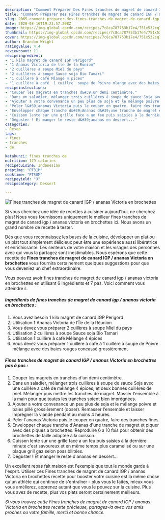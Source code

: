 ```yaml
---
description: "Comment Préparer Des Fines tranches de magret de canard IGP / ananas Victoria en brochettes"
title: "Comment Préparer Des Fines tranches de magret de canard IGP / ananas Victoria en brochettes"
slug: 2065-comment-preparer-des-fines-tranches-de-magret-de-canard-igp-ananas-victoria-en-brochettes
date: 2020-08-16T19:23:57.208Z
image: https://img-global.cpcdn.com/recipes/7c8ca787753b17e4/751x532cq70/fines-tranches-de-magret-de-canard-igp-ananas-victoria-en-brochettes-photo-principale-de-la-recette.jpg
thumbnail: https://img-global.cpcdn.com/recipes/7c8ca787753b17e4/751x532cq70/fines-tranches-de-magret-de-canard-igp-ananas-victoria-en-brochettes-photo-principale-de-la-recette.jpg
cover: https://img-global.cpcdn.com/recipes/7c8ca787753b17e4/751x532cq70/fines-tranches-de-magret-de-canard-igp-ananas-victoria-en-brochettes-photo-principale-de-la-recette.jpg
author: Brandon Wright
ratingvalue: 4.4
reviewcount: 11
recipeingredient:
- "1 kilo magret de canard IGP Perigord"
- "1 Ananas Victoria de lle de la Runion"
- "2 cuillères à soupe Miel du pays"
- "2 cuillères à soupe Sauce soja Bio Tamari"
- "1 cuillère à café Mlange 4 pices"
- "1 cuillère à café  1 cuillre  soupe de Poivre mlange avec des baies rouges concass grossirement"
recipeinstructions:
- "Couper les magrets en tranches d&#39;un demi centimètre."
- "Dans un saladier, mélanger trois cuillères à soupe de sauce Soja avec une cuillère a café de mélange 4 épices, et deux bonnes cuillères de miel. Mélanger puis mettre les tranches de magret. Masser l&#39;ensemble à la main pour que toutes les tranches soient bien imprégnées."
- "Ajouter a votre convenance un peu plus de soja et le mélange poivre et baies pillé grossièrement (doser). Remasser l&#39;ensemble et laisser imprégner la viande pendant au moins 4 heures."
- "Peler l&#39;ananas Victoria puis le couper en quatre, faire des tranches fines."
- "Envelopper chaque tranche d&#39;Ananas d&#39;une tranche de magret et piquer avec des piques a brochettes. Reproduire 6 a 10 fois pour obtenir des brochettes de taille adaptée à la cuisson."
- "Cuisson lente sur une grille face a un feu puis saisies à la dernière minute c&#39;est savoureux et en même temps plus caramelisé ou sur une plaque grill gaz selon possibilitées."
- "Déguster ! Et manger le reste d&#39;ananas en dessert..."
categories:
- Resep
tags:
- fines
- tranches
- de

katakunci: fines tranches de 
nutrition: 179 calories
recipecuisine: Indonesian
preptime: "PT31M"
cooktime: "PT50M"
recipeyield: "3"
recipecategory: Dessert

---
```



![Fines tranches de magret de canard IGP / ananas Victoria en brochettes](https://img-global.cpcdn.com/recipes/7c8ca787753b17e4/751x532cq70/fines-tranches-de-magret-de-canard-igp-ananas-victoria-en-brochettes-photo-principale-de-la-recette.jpg)

Si vous cherchez une idée de recettes à cuisiner aujourd'hui, ne cherchez plus! Nous vous fournissons uniquement le meilleur fines tranches de magret de canard igp / ananas victoria en brochettes ici. Nous avons un grand nombre de recette à tester.

Dès que vous reconnaissez les bases de la cuisine, développer un plat ou un plat tout simplement délicieux peut être une expérience aussi libératrice et enrichissante. Les senteurs de votre maison et les visages des personnes avec qui vous la partagez sont inestimables. Nous espérons que cette recette de <strong> Fines tranches de magret de canard IGP / ananas Victoria en brochettes </strong> vous fournira certainement quelques suggestions pour que vous deveniez un chef extraordinaire.

<!--inarticleads1-->

Vous pouvez avoir fines tranches de magret de canard igp / ananas victoria en brochettes en utilisant 6 Ingrédients et 7 pas. Voici comment vous atteindre il.

##### Ingrédients de fines tranches de magret de canard igp / ananas victoria en brochettes :

1. Vous avez besoin 1 kilo magret de canard IGP Perigord
1. Utilisation 1 Ananas Victoria de l&#39;Île de la Réunion
1. Vous devez vous préparer 2 cuillères à soupe Miel du pays
1. Utilisation 2 cuillères à soupe Sauce soja Bio Tamari
1. Utilisation 1 cuillère à café Mélange 4 épices
1. Vous devez vous préparer 1 cuillère à café à 1 cuillère à soupe de Poivre mélange avec des baies rouges concassé grossièrement




<!--inarticleads2-->

##### Fines tranches de magret de canard IGP / ananas Victoria en brochettes pas à pas :

1. Couper les magrets en tranches d&#39;un demi centimètre.
1. Dans un saladier, mélanger trois cuillères à soupe de sauce Soja avec une cuillère a café de mélange 4 épices, et deux bonnes cuillères de miel. Mélanger puis mettre les tranches de magret. Masser l&#39;ensemble à la main pour que toutes les tranches soient bien imprégnées.
1. Ajouter a votre convenance un peu plus de soja et le mélange poivre et baies pillé grossièrement (doser). Remasser l&#39;ensemble et laisser imprégner la viande pendant au moins 4 heures.
1. Peler l&#39;ananas Victoria puis le couper en quatre, faire des tranches fines.
1. Envelopper chaque tranche d&#39;Ananas d&#39;une tranche de magret et piquer avec des piques a brochettes. Reproduire 6 a 10 fois pour obtenir des brochettes de taille adaptée à la cuisson.
1. Cuisson lente sur une grille face a un feu puis saisies à la dernière minute c&#39;est savoureux et en même temps plus caramelisé ou sur une plaque grill gaz selon possibilitées.
1. Déguster ! Et manger le reste d&#39;ananas en dessert...




<!--inarticleads1-->

<p>
Un excellent repas fait maison est l'exemple que tout le monde garde à l'esprit. Utiliser ces Fines tranches de magret de canard IGP / ananas Victoria en brochettes recette pour booster votre cuisine est la même chose qu'un athlète qui continue de s'entraîner - plus vous le faites, mieux vous vous améliorez, apprenez autant que vous le pouvez sur la cuisine. Plus vous avez de recette, plus vos plats seront certainement meilleurs.
</p>

<p>
<i>Si vous trouvez cette Fines tranches de magret de canard IGP / ananas Victoria en brochettes recette précieuse, partagez-la avec vos amis proches ou votre famille, merci et bonne chance.</i>
</p>
